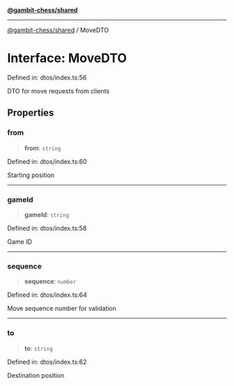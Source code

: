 [**@gambit-chess/shared**](../README.md)

***

[@gambit-chess/shared](../globals.md) / MoveDTO

# Interface: MoveDTO

Defined in: dtos/index.ts:56

DTO for move requests from clients

## Properties

### from

> **from**: `string`

Defined in: dtos/index.ts:60

Starting position

***

### gameId

> **gameId**: `string`

Defined in: dtos/index.ts:58

Game ID

***

### sequence

> **sequence**: `number`

Defined in: dtos/index.ts:64

Move sequence number for validation

***

### to

> **to**: `string`

Defined in: dtos/index.ts:62

Destination position
